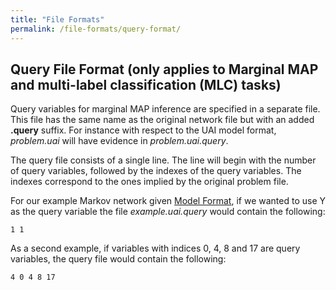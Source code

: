 ```yaml
---
title: "File Formats"
permalink: /file-formats/query-format/
---
```


## Query File Format (only applies to Marginal MAP and multi-label classification (MLC) tasks)
Query variables for marginal MAP inference are specified in a separate file. 
This file has the same name as the original network file but with an added **.query** suffix. 
For instance with respect to the UAI model format, _problem.uai_ will have evidence in _problem.uai.query_.

The query file consists of a single line. 
The line will begin with the number of query variables, followed by the indexes of the query variables. 
The indexes correspond to the ones implied by the original problem file.

For our example Markov network given [Model Format](./model-format.md), 
if we wanted to use Y as the query variable the file _example.uai.query_ would contain the following:

```
1 1
```

As a second example, if variables with indices 0, 4, 8 and 17 are query variables, the query file would
contain the following:

```
4 0 4 8 17
```
